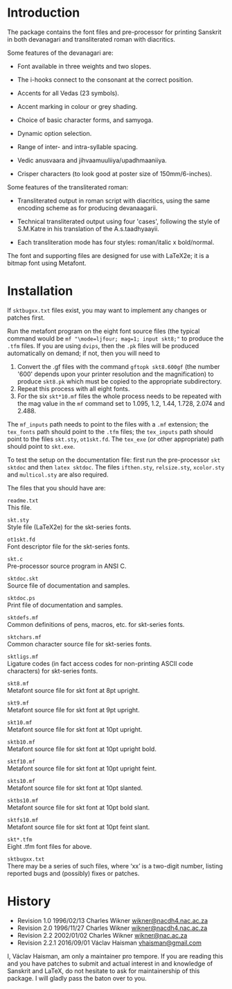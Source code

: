 Introduction
============

The package contains the font files and pre-processor for printing
Sanskrit in both devanagari and transliterated roman with diacritics.

Some features of the devanagari are:

-   Font available in three weights and two slopes.

-   The i-hooks connect to the consonant at the correct position.

-   Accents for all Vedas (23 symbols).

-   Accent marking in colour or grey shading.

-   Choice of basic character forms, and samyoga.

-   Dynamic option selection.

-   Range of inter- and intra-syllable spacing.

-   Vedic anusvaara and jihvaamuuliiya/upadhmaaniiya.

-   Crisper characters (to look good at poster size of 150mm/6-inches).

Some features of the transliterated roman:

-   Transliterated output in roman script with diacritics, using the
    same encoding scheme as for producing devanaagarii.

-   Technical transliterated output using four 'cases', following the
    style of S.M.Katre in his translation of the A.s.taadhyaayii.

-   Each transliteration mode has four styles: roman/italic x bold/normal.

The font and supporting files are designed for use with LaTeX2e; it is a
bitmap font using Metafont.

Installation
============

If `sktbugxx.txt` files exist, you may want to implement any changes or
patches first.

Run the metafont program on the eight font source files (the typical
command would be `mf "\mode=ljfour; mag=1; input skt8;"` to produce the
`.tfm` files. If you are using `dvips`, then the `.pk` files will be
produced automatically on demand; if not, then you will need to

1.  Convert the .gf files with the command `gftopk skt8.600gf` (the
    number '600' depends upon your printer resolution and
    the magnification) to produce `skt8.pk` which must be copied to the
    appropriate subdirectory.
2.  Repeat this process with all eight fonts.
3.  For the six `skt*10.mf` files the whole process needs to be repeated
    with the mag value in the `mf` command set to 1.095, 1.2, 1.44,
    1.728, 2.074 and 2.488.

The `mf_inputs` path needs to point to the files with a `.mf` extension;
the `tex_fonts` path should point to the `.tfm` files; the `tex_inputs`
path should point to the files `skt.sty`, `ot1skt.fd`. The `tex_exe` (or
other appropriate) path should point to `skt.exe`.

To test the setup on the documentation file: first run the pre-processor
`skt sktdoc` and then `latex sktdoc`. The files `ifthen.sty`,
`relsize.sty`, `xcolor.sty` and `multicol.sty` are also required.

The files that you should have are:

`readme.txt`  
This file.

`skt.sty`  
Style file (LaTeX2e) for the skt-series fonts.

`ot1skt.fd`  
Font descriptor file for the skt-series fonts.

`skt.c`  
Pre-processor source program in ANSI C.

`sktdoc.skt`  
Source file of documentation and samples.

`sktdoc.ps`  
Print file of documentation and samples.

`sktdefs.mf`  
Common definitions of pens, macros, etc. for skt-series fonts.

`sktchars.mf`  
Common character source file for skt-series fonts.

`sktligs.mf`  
Ligature codes (in fact access codes for non-printing ASCII
code characters) for skt-series fonts.

`skt8.mf`  
Metafont source file for skt font at 8pt upright.

`skt9.mf`  
Metafont source file for skt font at 9pt upright.

`skt10.mf`  
Metafont source file for skt font at 10pt upright.

`sktb10.mf`  
Metafont source file for skt font at 10pt upright bold.

`sktf10.mf`  
Metafont source file for skt font at 10pt upright feint.

`skts10.mf`  
Metafont source file for skt font at 10pt slanted.

`sktbs10.mf`  
Metafont source file for skt font at 10pt bold slant.

`sktfs10.mf`  
Metafont source file for skt font at 10pt feint slant.

`skt*.tfm`  
Eight .tfm font files for above.

`sktbugxx.txt`  
There may be a series of such files, where ‘xx’ is a two-digit number,
listing reported bugs and (possibly) fixes or patches.

History
=======

-   Revision 1.0 1996/02/13 Charles Wikner wikner@nacdh4.nac.ac.za
-   Revision 2.0 1996/11/27 Charles Wikner wikner@nacdh4.nac.ac.za
-   Revision 2.2 2002/01/02 Charles Wikner wikner@nac.ac.za
-   Revision 2.2.1 2016/09/01 Václav Haisman vhaisman@gmail.com

I, Václav Haisman, am only a maintainer pro tempore. If you are reading this
and you have patches to submit and actual interest in and knowledge of
Sanskrit and LaTeX, do not hesitate to ask for maintainership of this
package. I will gladly pass the baton over to you.
